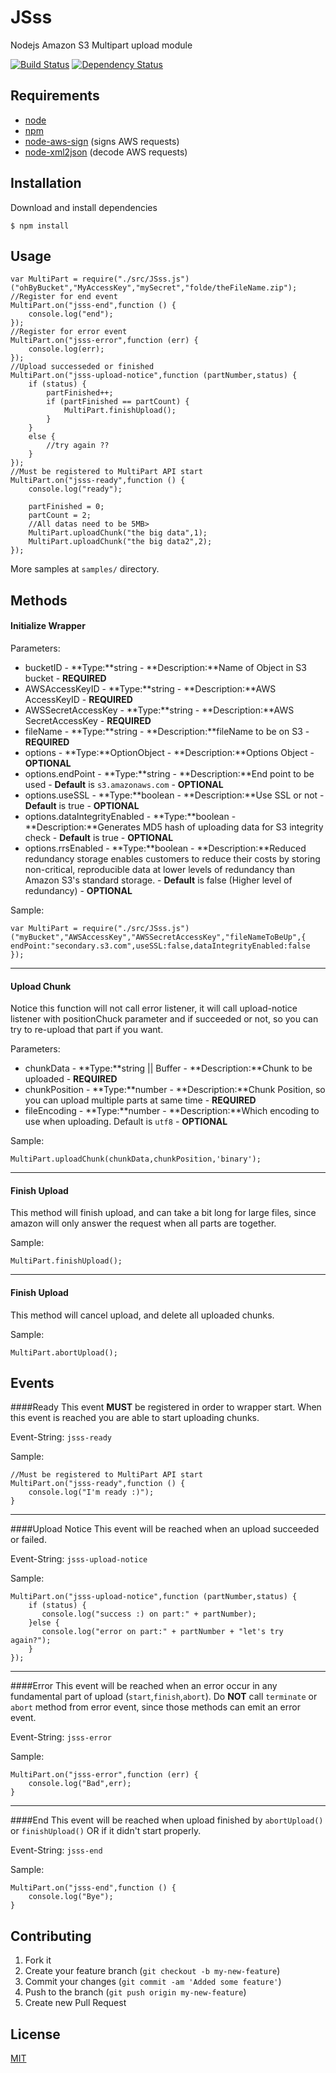 # JSss

Nodejs Amazon S3 Multipart upload module

[![Build Status](https://secure.travis-ci.org/TotenDev/JSss.png?branch=master)](http://travis-ci.org/TotenDev/JSss)
[![Dependency Status](https://gemnasium.com/TotenDev/JSss.png)](https://gemnasium.com/TotenDev/JSss)

## Requirements

- [node](https://github.com/joyent/node)
- [npm](https://github.com/isaacs/npm)
- [node-aws-sign](https://github.com/egorFiNE/node-aws-sign) (signs AWS requests)
- [node-xml2json](https://github.com/buglabs/node-xml2json) (decode AWS requests)

## Installation

Download and install dependencies

    $ npm install

## Usage

    var MultiPart = require("./src/JSss.js")("ohByBucket","MyAccessKey","mySecret","folde/theFileName.zip");
    //Register for end event
	MultiPart.on("jsss-end",function () {
		console.log("end");	
	});
	//Register for error event
	MultiPart.on("jsss-error",function (err) {
		console.log(err);
	});
	//Upload successeded or finished
	MultiPart.on("jsss-upload-notice",function (partNumber,status) {
		if (status) {
			partFinished++;
			if (partFinished == partCount) {
				MultiPart.finishUpload();
			}
		}
		else {
			//try again ??
		}
	});
	//Must be registered to MultiPart API start
	MultiPart.on("jsss-ready",function () {
		console.log("ready");
	
		partFinished = 0;
		partCount = 2;
		//All datas need to be 5MB>
		MultiPart.uploadChunk("the big data",1);
		MultiPart.uploadChunk("the big data2",2);
	});

More samples at `samples/` directory.

## Methods

#### Initialize Wrapper

Parameters:

* bucketID - **Type:**string - **Description:**Name of Object in S3 bucket   - **REQUIRED**
* AWSAccessKeyID - **Type:**string - **Description:**AWS AccessKeyID - **REQUIRED**
* AWSSecretAccessKey - **Type:**string - **Description:**AWS SecretAccessKey - **REQUIRED**
* fileName - **Type:**string - **Description:**fileName to be on S3 - **REQUIRED**
* options - **Type:**OptionObject - **Description:**Options Object - **OPTIONAL**
* options.endPoint - **Type:**string - **Description:**End point to be used - **Default** is `s3.amazonaws.com` - **OPTIONAL**
* options.useSSL - **Type:**boolean - **Description:**Use SSL or not - **Default** is true - **OPTIONAL**
* options.dataIntegrityEnabled - **Type:**boolean - **Description:**Generates MD5 hash of uploading data for S3 integrity check - **Default** is true - **OPTIONAL**
* options.rrsEnabled - **Type:**boolean - **Description:**Reduced redundancy storage enables customers to reduce their costs by storing non-critical, reproducible data at lower levels of redundancy than Amazon S3's standard storage. - **Default** is false (Higher level of redundancy) - **OPTIONAL**

Sample:

    var MultiPart = require("./src/JSss.js")("myBucket","AWSAccessKey","AWSSecretAccessKey","fileNameToBeUp",{ endPoint:"secondary.s3.com",useSSL:false,dataIntegrityEnabled:false });
    
---
#### Upload Chunk

Notice this function will not call error listener, it will call upload-notice listener with positionChuck parameter and if succeeded or not, so you can try to re-upload that part if you want.

Parameters:
- chunkData - **Type:**string || Buffer - **Description:**Chunk to be uploaded - **REQUIRED**
- chunkPosition - **Type:**number - **Description:**Chunk Position, so you can upload multiple parts at same time - **REQUIRED**
- fileEncoding - **Type:**number - **Description:**Which encoding to use when uploading. Default is `utf8` - **OPTIONAL**

Sample:

    MultiPart.uploadChunk(chunkData,chunkPosition,'binary');
    
---
#### Finish Upload
This method will finish upload, and can take a bit long for large files, since amazon will only answer the request when all parts are together.

Sample:

    MultiPart.finishUpload();

---
#### Finish Upload
This method will cancel upload, and delete all uploaded chunks.

Sample:

    MultiPart.abortUpload();


## Events

####Ready 
This event **MUST** be registered in order to wrapper start. When this event is reached you are able to start uploading chunks.

Event-String: `jsss-ready`

Sample:

    //Must be registered to MultiPart API start
	MultiPart.on("jsss-ready",function () {
		console.log("I'm ready :)");
	}
---
####Upload Notice
This event will be reached when an upload succeeded or failed.

Event-String: `jsss-upload-notice`

Sample:

    MultiPart.on("jsss-upload-notice",function (partNumber,status) {
	    if (status) {
	       console.log("success :) on part:" + partNumber);
	    }else {
		   console.log("error on part:" + partNumber + "let's try again?");
	    }
	});
---
####Error
This event will be reached when an error occur in any fundamental part of upload (`start`,`finish`,`abort`).
Do **NOT** call `terminate` or `abort` method from error event, since those methods can emit an error event.

Event-String: `jsss-error`

Sample:

	MultiPart.on("jsss-error",function (err) {
		console.log("Bad",err);
	}
---
####End
This event will be reached when upload finished by `abortUpload()` or `finishUpload()` OR if it didn't start properly.

Event-String: `jsss-end`

Sample:

	MultiPart.on("jsss-end",function () {
		console.log("Bye");
	}

## Contributing

1. Fork it
2. Create your feature branch (`git checkout -b my-new-feature`)
3. Commit your changes (`git commit -am 'Added some feature'`)
4. Push to the branch (`git push origin my-new-feature`)
5. Create new Pull Request

## License

[MIT](JSss/raw/master/LICENSE)
